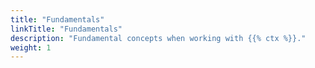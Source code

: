 ```yaml
---
title: "Fundamentals"
linkTitle: "Fundamentals"
description: "Fundamental concepts when working with {{% ctx %}}."
weight: 1
---
```

